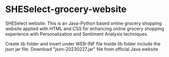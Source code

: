 # SHESelect-grocery-website
SHESelect website: This is an Java-Python based online grocery shopping website applied with HTML and CSS for enhancing online grocery shopping experience with Personalization and Sentiment Analysis techniques.

Create lib folder and insert under WEB-INF file 
Inside lib folder include the json jar file. 
Download "json-20230227.jar" file from official Java website
